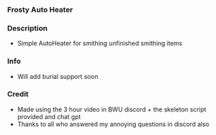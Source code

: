 ### Frosty Auto Heater

### Description
- Simple AutoHeater for smithing unfinished smithing items

### Info
- Will add burial support soon 

### Credit
- Made using the 3 hour video in BWU discord + the skeleton script provided and chat gpt
- Thanks to all who answered my annoying questions in discord also